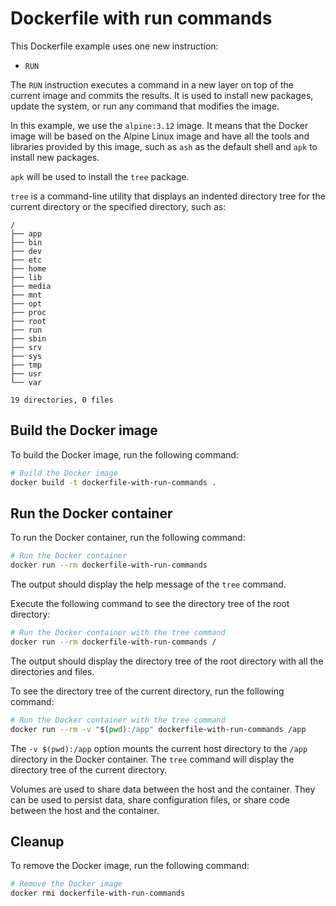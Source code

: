 # Dockerfile with run commands

This Dockerfile example uses one new instruction:

- `RUN`

The `RUN` instruction executes a command in a new layer on top of the current
image and commits the results. It is used to install new packages, update the
system, or run any command that modifies the image.

In this example, we use the `alpine:3.12` image. It means that the Docker image
will be based on the Alpine Linux image and have all the tools and libraries
provided by this image, such as `ash` as the default shell and `apk` to install
new packages.

`apk` will be used to install the `tree` package.

`tree` is a command-line utility that displays an indented directory tree for
the current directory or the specified directory, such as:

```text
/
├── app
├── bin
├── dev
├── etc
├── home
├── lib
├── media
├── mnt
├── opt
├── proc
├── root
├── run
├── sbin
├── srv
├── sys
├── tmp
├── usr
└── var

19 directories, 0 files
```

## Build the Docker image

To build the Docker image, run the following command:

```sh
# Build the Docker image
docker build -t dockerfile-with-run-commands .
```

## Run the Docker container

To run the Docker container, run the following command:

```sh
# Run the Docker container
docker run --rm dockerfile-with-run-commands
```

The output should display the help message of the `tree` command.

Execute the following command to see the directory tree of the root directory:

```sh
# Run the Docker container with the tree command
docker run --rm dockerfile-with-run-commands /
```

The output should display the directory tree of the root directory with all the
directories and files.

To see the directory tree of the current directory, run the following command:

```sh
# Run the Docker container with the tree command
docker run --rm -v "$(pwd):/app" dockerfile-with-run-commands /app
```

The `-v $(pwd):/app` option mounts the current host directory to the `/app`
directory in the Docker container. The `tree` command will display the directory
tree of the current directory.

Volumes are used to share data between the host and the container. They can be
used to persist data, share configuration files, or share code between the host
and the container.

## Cleanup

To remove the Docker image, run the following command:

```sh
# Remove the Docker image
docker rmi dockerfile-with-run-commands
```
